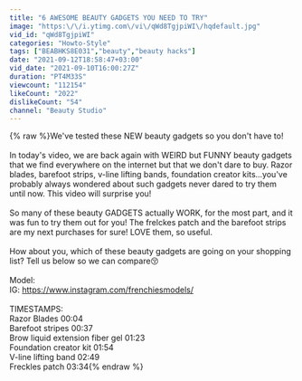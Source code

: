 ```yaml
---
title: "6 AWESOME BEAUTY GADGETS YOU NEED TO TRY"
image: "https:\/\/i.ytimg.com\/vi\/qWd8TgjpiWI\/hqdefault.jpg"
vid_id: "qWd8TgjpiWI"
categories: "Howto-Style"
tags: ["BEABHKS8E031","beauty","beauty hacks"]
date: "2021-09-12T18:58:47+03:00"
vid_date: "2021-09-10T16:00:27Z"
duration: "PT4M33S"
viewcount: "112154"
likeCount: "2022"
dislikeCount: "54"
channel: "Beauty Studio"
---
```

{% raw %}We've tested these NEW beauty gadgets so you don't have to!<br /><br />﻿﻿In today's video, we are back again with WEIRD but FUNNY beauty gadgets that we find everywhere on the internet but that we don't dare to buy. Razor blades, barefoot strips, v-line lifting bands, foundation creator kits﻿﻿.﻿.﻿.you've probably always wondered about such gadgets never dared to try them until now. This video will surprise you!<br /><br />So many of these beauty GADGETS actually WORK, for the most part, and it was fun to try them out for you! The frelckes patch and the barefoot strips are my next purchases for sure! LOVE them, so useful.<br /><br />How about you, which of these beauty gadgets are going on your shopping list? Tell us below so we can compare😚<br /><br />Model:<br />IG: <a rel="nofollow" target="blank" href="https://www.instagram.com/frenchiesmodels/">https://www.instagram.com/frenchiesmodels/</a><br /><br />TIMESTAMPS:<br />Razor Blades 00:04<br />Barefoot stripes 00:37<br />Brow liquid extension fiber gel 01:23<br />Foundation creator kit 01:54<br />V-line lifting band 02:49<br />Freckles patch 03:34{% endraw %}
